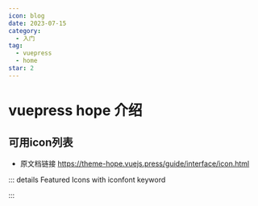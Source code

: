 ```yaml
---
icon: blog
date: 2023-07-15
category:
  - 入门
tag:
  - vuepress
  - home
star: 2
---
```


# vuepress hope 介绍

<!-- more -->

## 可用icon列表

- 原文档链接 <https://theme-hope.vuejs.press/guide/interface/icon.html>

::: details Featured Icons with iconfont keyword

<IconDisplay link="//at.alicdn.com/t/c/font_2410206_5vb9zlyghj.css" />

:::